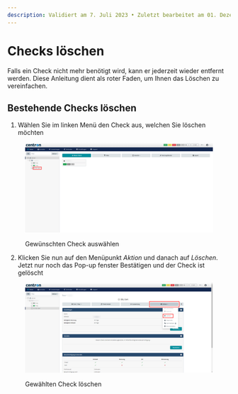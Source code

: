 ```yaml
---
description: Validiert am 7. Juli 2023 • Zuletzt bearbeitet am 01. Dezember 2023
---
```


# Checks löschen

Falls ein Check nicht mehr benötigt wird, kann er jederzeit wieder entfernt werden. Diese Anleitung dient als roter Faden, um Ihnen das Löschen zu vereinfachen.

## Bestehende Checks löschen

1. Wählen Sie im linken Menü den Check aus, welchen Sie löschen möchten

<figure><img src="../.gitbook/assets/select-check.png" alt=""><figcaption><p>Gewünschten Check auswählen</p></figcaption></figure>

2. Klicken Sie nun auf den Menüpunkt _Aktion_ und danach auf _Löschen_. Jetzt nur noch das Pop-up fenster Bestätigen und der Check ist gelöscht

<figure><img src="../.gitbook/assets/delete-check.png" alt=""><figcaption><p>Gewählten Check löschen</p></figcaption></figure>
